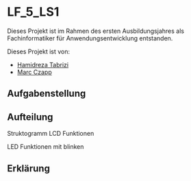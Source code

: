 # LF_5_LS1
Dieses Projekt ist im Rahmen des ersten Ausbildungsjahres als Fachinformatiker für Anwendungsentwicklung entstanden.

Dieses Projekt ist von:
- [Hamidreza Tabrizi]()
- [Marc Czapp]()

## Aufgabenstellung

## Aufteilung

Struktogramm
LCD Funktionen

LED Funktionen mit blinken

## Erklärung
